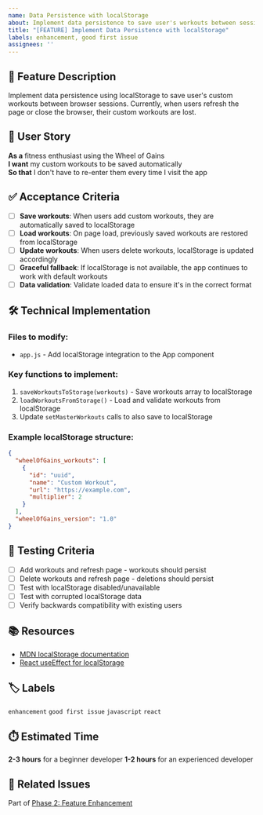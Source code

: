```yaml
---
name: Data Persistence with localStorage
about: Implement data persistence to save user's workouts between sessions
title: "[FEATURE] Implement Data Persistence with localStorage"
labels: enhancement, good first issue
assignees: ''
---
```


## 🎯 Feature Description

Implement data persistence using localStorage to save user's custom workouts between browser sessions. Currently, when users refresh the page or close the browser, their custom workouts are lost.

## 🎨 User Story

**As a** fitness enthusiast using the Wheel of Gains  
**I want** my custom workouts to be saved automatically  
**So that** I don't have to re-enter them every time I visit the app

## ✅ Acceptance Criteria

- [ ] **Save workouts**: When users add custom workouts, they are automatically saved to localStorage
- [ ] **Load workouts**: On page load, previously saved workouts are restored from localStorage
- [ ] **Update workouts**: When users delete workouts, localStorage is updated accordingly
- [ ] **Graceful fallback**: If localStorage is not available, the app continues to work with default workouts
- [ ] **Data validation**: Validate loaded data to ensure it's in the correct format

## 🛠️ Technical Implementation

### Files to modify:
- `app.js` - Add localStorage integration to the App component

### Key functions to implement:
1. `saveWorkoutsToStorage(workouts)` - Save workouts array to localStorage
2. `loadWorkoutsFromStorage()` - Load and validate workouts from localStorage
3. Update `setMasterWorkouts` calls to also save to localStorage

### Example localStorage structure:
```json
{
  "wheelOfGains_workouts": [
    {
      "id": "uuid",
      "name": "Custom Workout",
      "url": "https://example.com",
      "multiplier": 2
    }
  ],
  "wheelOfGains_version": "1.0"
}
```

## 🧪 Testing Criteria

- [ ] Add workouts and refresh page - workouts should persist
- [ ] Delete workouts and refresh page - deletions should persist  
- [ ] Test with localStorage disabled/unavailable
- [ ] Test with corrupted localStorage data
- [ ] Verify backwards compatibility with existing users

## 📚 Resources

- [MDN localStorage documentation](https://developer.mozilla.org/en-US/docs/Web/API/Window/localStorage)
- [React useEffect for localStorage](https://react.dev/reference/react/useEffect)

## 🏷️ Labels

`enhancement` `good first issue` `javascript` `react`

## ⏱️ Estimated Time

**2-3 hours** for a beginner developer
**1-2 hours** for an experienced developer

## 🔗 Related Issues

Part of [Phase 2: Feature Enhancement](../../README.md#phase-2-feature-enhancement-upcoming-issues)